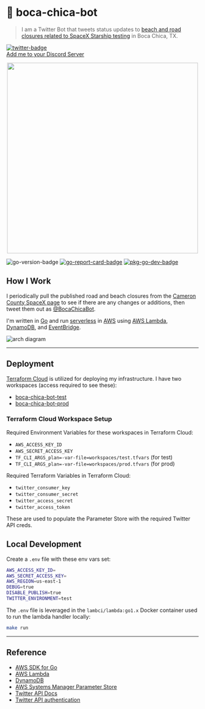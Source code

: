 # :rocket: boca-chica-bot

>I am a Twitter Bot that tweets status updates to [beach and road closures related to SpaceX
Starship testing][cameron-county-spacex] in Boca Chica, TX.

[![twitter-badge]][@bocachicabot]  
[Add me to your Discord Server](https://discord.com/api/oauth2/authorize?client_id=782492119063199744&permissions=2048&scope=bot)

<p align="center">
<img width="500" src="assets/boca-chica-bot.jpg">
</p>

![go-version-badge]
[![go-report-card-badge]][go-report-card]
[![pkg-go-dev-badge]][pkg-go-dev]

## How I Work

I periodically pull the published road and beach closures from the [Cameron County SpaceX
page][cameron-county-spacex] to see if there are any changes or additions, then tweet them out as
[@BocaChicaBot].

I'm written in [Go] and run [serverless] in [AWS] using [AWS Lambda], [DynamoDB], and [EventBridge].

![arch diagram](./assets/boca-chica-bot.drawio.png)


---

## Deployment

[Terraform Cloud] is utilized for deploying my infrastructure. I have two workspaces (access required to see these):

- [boca-chica-bot-test][terraform-cloud-workspace-test]
- [boca-chica-bot-prod][terraform-cloud-workspace-prod]

### Terraform Cloud Workspace Setup

Required Environment Variables for these workspaces in Terraform Cloud:

- `AWS_ACCESS_KEY_ID`
- `AWS_SECRET_ACCESS_KEY`
- `TF_CLI_ARGS_plan=-var-file=workspaces/test.tfvars` (for test)
- `TF_CLI_ARGS_plan=-var-file=workspaces/prod.tfvars` (for prod)

Required Terraform Variables in Terraform Cloud:

- `twitter_consumer_key`
- `twitter_consumer_secret`
- `twitter_access_secret`
- `twitter_access_token`

These are used to populate the Parameter Store with the required Twitter API creds.

## Local Development

Create a `.env` file with these env vars set:

```sh
AWS_ACCESS_KEY_ID=
AWS_SECRET_ACCESS_KEY=
AWS_REGION=us-east-1
DEBUG=true
DISABLE_PUBLISH=true
TWITTER_ENVIRONMENT=test
```

The `.env` file is leveraged in the `lambci/lambda:go1.x` Docker container used to run the lambda
handler locally:

```sh
make run
```

---

## Reference

* [AWS SDK for Go][aws-sdk-go]
* [AWS Lambda]
* [DynamoDB]
* [AWS Systems Manager Parameter Store][aws-param-store]
* [Twitter API Docs]
* [Twitter API authentication][twitter-api-auth]

[aws]:https://aws.amazon.com/
[aws lambda]:https://aws.amazon.com/lambda/
[aws-param-store]:https://docs.aws.amazon.com/systems-manager/latest/userguide/systems-manager-parameter-store.html
[aws-sdk-go]:https://docs.aws.amazon.com/sdk-for-go/
[cameron-county-spacex]:https://www.cameroncounty.us/spacex/
[dynamodb]:https://aws.amazon.com/dynamodb/
[EventBridge]:https://aws.amazon.com/eventbridge/
[go]:https://golang.org/
[go-report-card]:https://goreportcard.com/report/github.com/nickshine/boca-chica-bot
[go-report-card-badge]:https://goreportcard.com/badge/github.com/nickshine/boca-chica-bot
[go-version-badge]:https://img.shields.io/github/go-mod/go-version/nickshine/boca-chica-bot
[pkg-go-dev]:https://pkg.go.dev/github.com/nickshine/boca-chica-bot
[pkg-go-dev-badge]:https://pkg.go.dev/badge/github.com/nickshine/boca-chica-bot
[serverless]:https://aws.amazon.com/serverless/
[terraform cloud]:https://www.hashicorp.com/products/terraform
[terraform-cloud-workspace-test]:https://app.terraform.io/app/nickshine/workspaces/boca-chica-bot-test
[terraform-cloud-workspace-prod]:https://app.terraform.io/app/nickshine/workspaces/boca-chica-bot-prod
[twitter api docs]:https://developer.twitter.com/en/docs/twitter-api
[twitter-api-auth]:https://developer.twitter.com/en/docs/authentication/overview
[twitter-badge]:https://img.shields.io/twitter/follow/BocaChicaBot?style=social
[@BocaChicaBot]:https://twitter.com/bocachicabot
